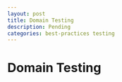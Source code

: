 ```yaml
---
layout: post
title: Domain Testing
description: Pending
categories: best-practices testing
---
```


# Domain Testing

